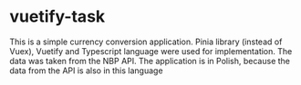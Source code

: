# vuetify-task

This is a simple currency conversion application. Pinia library (instead of Vuex), Vuetify and Typescript language were used for implementation. The data was taken from the NBP API. The application is in Polish, because the data from the API is also in this language
